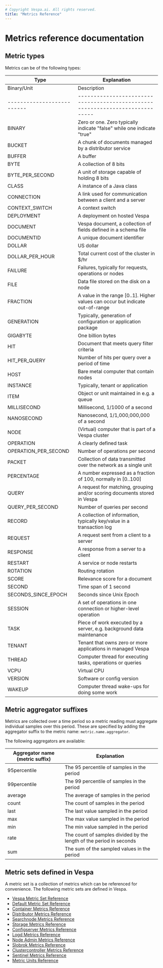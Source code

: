 ```yaml
---
# Copyright Vespa.ai. All rights reserved.
title: "Metrics Reference"
---
```


# Metrics reference documentation

## Metric types

Metrics can be of the following types:


| Type | Explanation |
|------|---|
| Binary/Unit             | Description                                                                 |
|--------------------------|-----------------------------------------------------------------------------|
| BINARY                   | Zero or one. Zero typically indicate "false" while one indicate "true"     |
| BUCKET                   | A chunk of documents managed by a distributor service                      |
| BUFFER                   | A buffer                                                                   |
| BYTE                     | A collection of 8 bits                                                     |
| BYTE_PER_SECOND          | A unit of storage capable of holding 8 bits                                |
| CLASS                    | A instance of a Java class                                                 |
| CONNECTION               | A link used for communication between a client and a server                |
| CONTEXT_SWITCH           | A context switch                                                           |
| DEPLOYMENT               | A deployment on hosted Vespa                                                |
| DOCUMENT                 | Vespa document, a collection of fields defined in a schema file            |
| DOCUMENTID               | A unique document identifier                                               |
| DOLLAR                   | US dollar                                                                  |
| DOLLAR_PER_HOUR          | Total current cost of the cluster in $/hr                                  |
| FAILURE                  | Failures, typically for requests, operations or nodes                      |
| FILE                     | Data file stored on the disk on a node                                     |
| FRACTION                 | A value in the range [0..1]. Higher values can occur but indicate out-of-range |
| GENERATION               | Typically, generation of configuration or application package              |
| GIGABYTE                 | One billion bytes                                                          |
| HIT                      | Document that meets query filter criteria                                  |
| HIT_PER_QUERY            | Number of hits per query over a period of time                             |
| HOST                     | Bare metal computer that contain nodes                                     |
| INSTANCE                 | Typically, tenant or application                                           |
| ITEM                     | Object or unit maintained in e.g. a queue                                  |
| MILLISECOND              | Millisecond, 1/1000 of a second                                            |
| NANOSECOND               | Nanosecond, 1/1,000,000,000 of a second                                    |
| NODE                     | (Virtual) computer that is part of a Vespa cluster                         |
| OPERATION                | A clearly defined task                                                     |
| OPERATION_PER_SECOND     | Number of operations per second                                             |
| PACKET                   | Collection of data transmitted over the network as a single unit           |
| PERCENTAGE               | A number expressed as a fraction of 100, normally in [0..100]              |
| QUERY                    | A request for matching, grouping and/or scoring documents stored in Vespa  |
| QUERY_PER_SECOND         | Number of queries per second                                               |
| RECORD                   | A collection of information, typically key/value in a transaction log      |
| REQUEST                  | A request sent from a client to a server                                   |
| RESPONSE                 | A response from a server to a client                                       |
| RESTART                  | A service or node restarts                                                 |
| ROTATION                 | Routing rotation                                                           |
| SCORE                    | Relevance score for a document                                             |
| SECOND                   | Time span of 1 second                                                      |
| SECONDS_SINCE_EPOCH      | Seconds since Unix Epoch                                                   |
| SESSION                  | A set of operations in one connection or higher-level operation            |
| TASK                     | Piece of work executed by a server, e.g. background data maintenance       |
| TENANT                   | Tenant that owns zero or more applications in managed Vespa                |
| THREAD                   | Computer thread for executing tasks, operations or queries                 |
| VCPU                     | Virtual CPU                                                                |
| VERSION                  | Software or config version                                                 |
| WAKEUP                   | Computer thread wake-ups for doing some work                               |

## Metric aggregator suffixes

Metrics are collected over a time period so a metric reading must aggregate individual samples over this period.
These are specified by adding the aggregator suffix to the metric name: <code>metric.name.aggregator</code>.

The following aggregators are available:

| Aggregator name (metric suffix) | Explanation                                                         |
|---------------------------------|---------------------------------------------------------------------|
| 95percentile                    | The 95 percentile of samples in the period                          |
| 99percentile                    | The 99 percentile of samples in the period                          |
| average                         | The average of samples in the period                                |
| count                           | The count of samples in the period                                  |
| last                            | The last value sampled in the period                                |
| max                             | The max value sampled in the period                                 |
| min                             | The min value sampled in the period                                 |
| rate                            | The count of samples divided by the length of the period in seconds |
| sum                             | The sum of the sampled values in the period                         |

## Metric sets defined in Vespa

A metric set is a collection of metrics which can be referenced for convenience.
The following metric sets are defined in Vespa.

* [Vespa Metric Set Reference](vespa-set-metrics-reference.html)
* [Default Metric Set Reference](default-set-metrics-reference.html)
* [Container Metrics Reference](container-metrics-reference.html)
* [Distributor Metrics Reference](distributor-metrics-reference.html)
* [Searchnode Metrics Reference](searchnode-metrics-reference.html)
* [Storage Metrics Reference](storage-metrics-reference.html)
* [Configserver Metrics Reference](configserver-metrics-reference.html)
* [Logd Metrics Reference](logd-metrics-reference.html)
* [Node Admin Metrics Reference](nodeadmin-metrics-reference.html)
* [Slobrok Metrics Reference](slobrok-metrics-reference.html)
* [Clustercontroller Metrics Reference](clustercontroller-metrics-reference.html)
* [Sentinel Metrics Reference](sentinel-metrics-reference.html)
* [Metric Units Reference](unit-metrics-reference.html)
